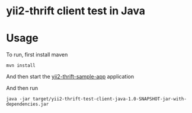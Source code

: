 # yii2-thrift client test in Java

# Usage

To run, first install maven

```
mvn install
```

And then start the [yii2-thrift-sample-app](https://github.com/petrabarus/yii2-thrift-test-app) application

And then run

```
java -jar target/yii2-thrift-test-client-java-1.0-SNAPSHOT-jar-with-dependencies.jar
```

